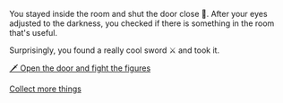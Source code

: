 You stayed inside the room and shut the door close 🚪. After your eyes adjusted to the darkness, you checked if there is something in the room that's useful.

Surprisingly, you found a really cool sword ⚔️ and took it.

[🗡 Open the door and fight the figures](../WIP.md)

[Collect more things](../WIP.md)
